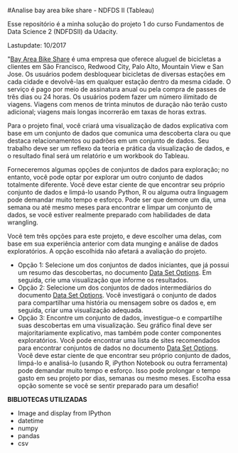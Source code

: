 #Analise bay area bike share - NDFDS II (Tableau)

Esse repositório é a minha solução do projeto 1 do curso Fundamentos de Data Science 2 (NDFDSII) da Udacity.


Lastupdate: 10/2017

"[Bay Area Bike Share](http://www.bayareabikeshare.com/) é uma empresa que oferece aluguel de bicicletas a clientes em São Francisco, Redwood City, Palo Alto, Mountain View e San Jose. Os usuários podem desbloquear bicicletas de diversas estações em cada cidade e devolvê-las em qualquer estação dentro da mesma cidade. O serviço é pago por meio de assinatura anual ou pela compra de passes de três dias ou 24 horas. Os usuários podem fazer um número ilimitado de viagens. Viagens com menos de trinta minutos de duração não terão custo adicional; viagens mais longas incorrerão em taxas de horas extras.

Para o projeto final, você criará uma visualização de dados explicativa com base em um conjunto de dados que comunica uma descoberta clara ou que destaca relacionamentos ou padrões em um conjunto de dados. Seu trabalho deve ser um reflexo da teoria e prática da visualização de dados, e o resultado final será um relatório e um workbook do Tableau.

Forneceremos algumas opções de conjuntos de dados para exploração; no entanto, você pode optar por explorar um outro conjunto de dados totalmente diferente. Você deve estar ciente de que encontrar seu próprio conjunto de dados e limpá-lo usando Python, R ou alguma outra linguagem pode demandar muito tempo e esforço. Pode ser que demore um dia, uma semana ou até mesmo meses para encontrar e limpar um conjunto de dados, se você estiver realmente preparado com habilidades de data wrangling.

Você tem três opções para este projeto, e deve escolher uma delas, com base em sua experiência anterior com data munging e análise de dados exploratórios. A opção escolhida não afetará a avaliação do projeto.

* Opção 1: Selecione um dos conjuntos de dados iniciantes, que já possui um resumo das descobertas, no documento [Data Set Options](https://docs.google.com/document/d/1w7KhqotVi5eoKE3I_AZHbsxdr-NmcWsLTIiZrpxWx4w/pub?embedded=true). Em seguida, crie uma visualização que informe os resultados.
* Opção 2: Selecione um dos conjuntos de dados intermediários do documento [Data Set Options](https://docs.google.com/document/d/1w7KhqotVi5eoKE3I_AZHbsxdr-NmcWsLTIiZrpxWx4w/pub?embedded=true). Você investigará o conjunto de dados para compartilhar uma história ou mensagem sobre os dados e, em seguida, criar uma visualização adequada.
* Opção 3: Encontre um conjunto de dados, investigue-o e compartilhe suas descobertas em uma visualização. Seu gráfico final deve ser majoritariamente explicativo, mas também pode conter componentes exploratórios. Você pode encontrar uma lista de sites recomendados para encontrar conjuntos de dados no documento [Data Set Options](https://docs.google.com/document/d/1w7KhqotVi5eoKE3I_AZHbsxdr-NmcWsLTIiZrpxWx4w/pub?embedded=true). Você deve estar ciente de que encontrar seu próprio conjunto de dados, limpá-lo e analisá-lo (usando R, iPython Notebook ou outra ferramenta) pode demandar muito tempo e esforço. Isso pode prolongar o tempo gasto em seu projeto por dias, semanas ou mesmo meses. Escolha essa opção somente se você se sentir preparado para um desafio!

**BIBLIOTECAS UTILIZADAS**

- Image and display from IPython
- datetime
- numpy
- pandas
- csv


